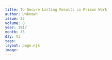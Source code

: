 ```yaml
---
title: To Secure Lasting Results in Prison Work
author: Unknown
issue: 22
volume: 8
year: 1917
month: 33
day: VI
tags:
layout: page.njk
image:
---
```


